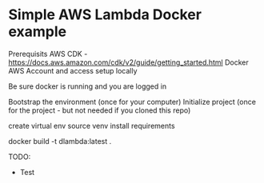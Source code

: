 # Simple AWS Lambda Docker example

Prerequisits
AWS CDK - https://docs.aws.amazon.com/cdk/v2/guide/getting_started.html
Docker
AWS Account and access setup locally

Be sure docker is running and you are logged in


Bootstrap the environment (once for your computer)
Initialize project (once for the project - but not needed if you cloned this repo)

create virtual env
source venv
install requirements


docker build -t dlambda:latest .





TODO:
- Test


